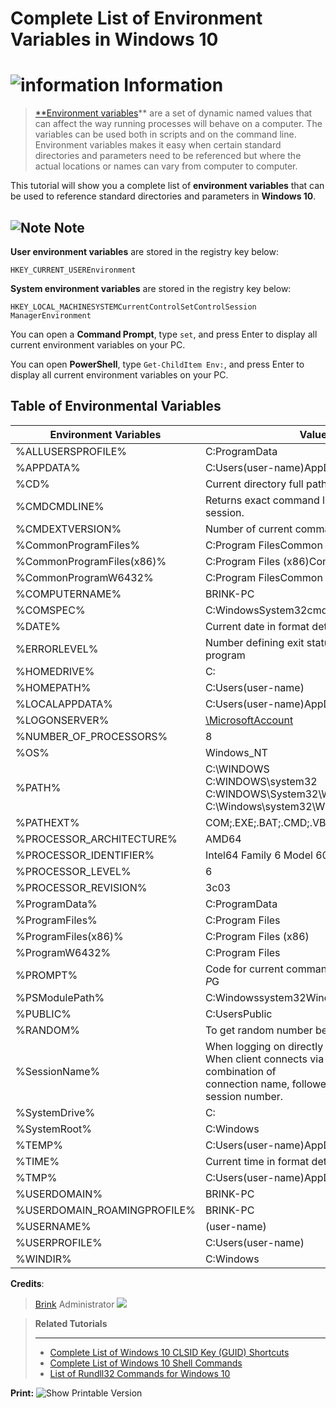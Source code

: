 Complete List of Environment Variables in Windows 10
====================================================

# ![information][6]   Information

> [**Environment variables][7]** are a set of dynamic named values that can affect the way running processes will behave on a computer. The variables can be used both in scripts and on the command line. Environment variables makes it easy when certain standard directories and parameters need to be referenced but where the actual locations or names can vary from computer to computer.

This tutorial will show you a complete list of **environment variables** that can be used to reference standard directories and parameters in **Windows 10**.

## ![Note][8] Note

**User environment variables** are stored in the registry key below:

```reg
HKEY_CURRENT_USEREnvironment
```

**System environment variables** are stored in the registry key below:

```reg
HKEY_LOCAL_MACHINESYSTEMCurrentControlSetControlSession ManagerEnvironment
```

You can open a **Command Prompt**, type `set`, and press Enter to display all current environment variables on your PC.

You can open **PowerShell**, type `Get-ChildItem Env:`, and press Enter to display all current environment variables on your PC.


## Table of Environmental Variables

| **Environment Variables** |                       **Values** (may vary)                       |
| ------------------------- | ----------------------------------------------------------------- |
| %ALLUSERSPROFILE%         | C:ProgramData                                                     |
| %APPDATA%                 | C:Users(user-name)AppDataRoaming                                  |
| %CD%                      | Current directory full path                                       |
| %CMDCMDLINE%              | Returns exact command line used to start current cmd.exe session. |
| %CMDEXTVERSION%           | Number of current command processor extensions.                   |
| %CommonProgramFiles%      | C:Program FilesCommon Files                                       |
| %CommonProgramFiles(x86)% | C:Program Files (x86)Common Files                                 |
| %CommonProgramW6432%      | C:Program FilesCommon Files                                       |
| %COMPUTERNAME%            | BRINK-PC                                                          |
| %COMSPEC%                 | C:WindowsSystem32cmd.exe                                          |
| %DATE%                    | Current date in format determined by _Date_ command               |
| %ERRORLEVEL%              | Number defining exit status of previous command or program        |
| %HOMEDRIVE%               | C:                                                                |
| %HOMEPATH%                | C:Users(user-name)                                                |
| %LOCALAPPDATA%            | C:Users(user-name)AppDataLocal                                    |
| %LOGONSERVER%             | [\MicrosoftAccount][9]                                            |
| %NUMBER_OF_PROCESSORS%    | 8                                                                 |
| %OS%                      | Windows_NT                                                        |
| %PATH%                    | C:\WINDOWS<br/>C:WINDOWS\system32<br/>C:WINDOWS\System32\Wbem<br/>C:\Windows\system32\WindowsPowerShell\v1.0 |
| %PATHEXT% |  COM;.EXE;.BAT;.CMD;.VBS;.VBE;.JS;.JSE;.WSF;.WSH;.MSC |
| %PROCESSOR_ARCHITECTURE% |  AMD64 |
| %PROCESSOR_IDENTIFIER% |  Intel64 Family 6 Model 60 Stepping 3, GenuineIntel |
| %PROCESSOR_LEVEL% |  6 |
| %PROCESSOR_REVISION% |  3c03 |
| %ProgramData% |  C:ProgramData |
| %ProgramFiles% |  C:Program Files |
| %ProgramFiles(x86)% |  C:Program Files (x86) |
| %ProgramW6432% |  C:Program Files |
| %PROMPT% |  Code for current command prompt format. Code is usually $P$G |
| %PSModulePath% |  C:Windowssystem32WindowsPowerShellv1.0Modules |
| %PUBLIC% |  C:UsersPublic |
| %RANDOM% |  To get random number between 0 and 32767 |
| %SessionName% |  When logging on directly to machine, returns "Console".<br/>When client connects via terminal server session, is combination of<br/>connection name, followed by pound symbol {#} and session number.|
| %SystemDrive% |  C: |
| %SystemRoot% |  C:Windows |
| %TEMP% |  C:Users(user-name)AppDataLocalTemp |
| %TIME% |  Current time in format determined by _Time_ command |
| %TMP% |  C:Users(user-name)AppDataLocalTemp |
| %USERDOMAIN% |  BRINK-PC |
| %USERDOMAIN_ROAMINGPROFILE% |  BRINK-PC |
| %USERNAME% |  (user-name) |
| %USERPROFILE% |  C:Users(user-name) |
| %WINDIR% |  C:Windows |

**Credits**:
> [Brink][2]
> Administrator
> ![][4]
>

> **Related Tutorials**
>
> * * *
>
>
>
> * [Complete List of Windows 10 CLSID Key (GUID) Shortcuts][10]
> * [Complete List of Windows 10 Shell Commands][11]
> * [List of Rundll32 Commands for Windows 10][12]
>

[1]: https://cdn.tenforums.com/customavatars/avatar2_9.gif "Brink's Avatar"
[2]: https://www.tenforums.com/members/brink.html
[3]: https://cdn.tenforums.com/images/ranks/MVP_insider.png
[4]: https://cdn.tenforums.com/images/ranks/tef_admin1.png
[5]: https://cdn.tenforums.com/images/buttons/printer.gif "Show Printable Version"
[6]: https://cdn.tenforums.com/images/infosmall10.png "information"
[7]: http://en.wikipedia.org/wiki/Environment_variable
[8]: https://cdn.tenforums.com/images/notesmall10.png "Note"
[9]: https://www.tenforums.com/tutorials/file://\MicrosoftAccount
[10]: https://www.tenforums.com/tutorials/3123-clsid-key-guid-shortcuts-list-windows-10-a.html
[11]: https://www.tenforums.com/tutorials/3109-shell-commands-windows-10-a.html
[12]: https://www.tenforums.com/tutorials/77458-rundll32-commands-list-windows-10-a.html

**Print:** ![Show Printable Version][5]